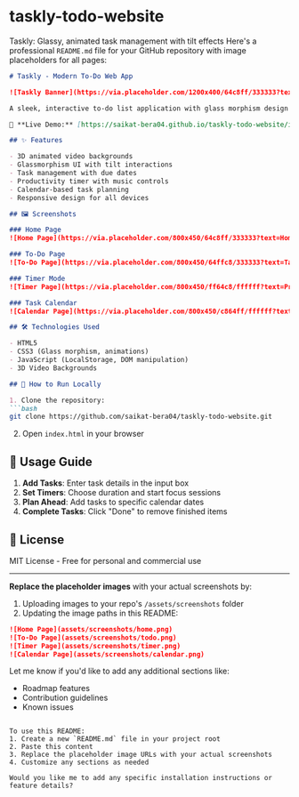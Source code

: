 # taskly-todo-website
Taskly: Glassy, animated task management with tilt effects
Here's a professional `README.md` file for your GitHub repository with image placeholders for all pages:

```markdown
# Taskly - Modern To-Do Web App

![Taskly Banner](https://via.placeholder.com/1200x400/64c8ff/333333?text=Taskly+Showcase)

A sleek, interactive to-do list application with glass morphism design and 3D backgrounds.

🔗 **Live Demo:** [https://saikat-bera04.github.io/taskly-todo-website/index.html](https://saikat-bera04.github.io/taskly-todo-website/index.html)

## ✨ Features

- 3D animated video backgrounds
- Glassmorphism UI with tilt interactions
- Task management with due dates
- Productivity timer with music controls
- Calendar-based task planning
- Responsive design for all devices

## 🖼️ Screenshots

### Home Page
![Home Page](https://via.placeholder.com/800x450/64c8ff/333333?text=Home+Page+with+Clock+%26+Calendar)

### To-Do Page
![To-Do Page](https://via.placeholder.com/800x450/64ffc8/333333?text=Task+Management+Interface)

### Timer Mode
![Timer Page](https://via.placeholder.com/800x450/ff64c8/ffffff?text=Productivity+Timer+with+Controls)

### Task Calendar
![Calendar Page](https://via.placeholder.com/800x450/c864ff/ffffff?text=Interactive+Task+Calendar)

## 🛠️ Technologies Used

- HTML5
- CSS3 (Glass morphism, animations)
- JavaScript (LocalStorage, DOM manipulation)
- 3D Video Backgrounds

## 🚀 How to Run Locally

1. Clone the repository:
```bash
git clone https://github.com/saikat-bera04/taskly-todo-website.git
```

2. Open `index.html` in your browser

## 📝 Usage Guide

1. **Add Tasks**: Enter task details in the input box
2. **Set Timers**: Choose duration and start focus sessions
3. **Plan Ahead**: Add tasks to specific calendar dates
4. **Complete Tasks**: Click "Done" to remove finished items

## 📜 License

MIT License - Free for personal and commercial use

---

**Replace the placeholder images** with your actual screenshots by:
1. Uploading images to your repo's `/assets/screenshots` folder
2. Updating the image paths in this README:
```markdown
![Home Page](assets/screenshots/home.png)
![To-Do Page](assets/screenshots/todo.png)
![Timer Page](assets/screenshots/timer.png)
![Calendar Page](assets/screenshots/calendar.png)
```

Let me know if you'd like to add any additional sections like:
- Roadmap features
- Contribution guidelines
- Known issues
``` 

To use this README:
1. Create a new `README.md` file in your project root
2. Paste this content
3. Replace the placeholder image URLs with your actual screenshots
4. Customize any sections as needed

Would you like me to add any specific installation instructions or feature details?
